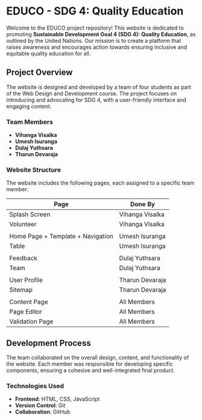 # EDUCO - SDG 4: Quality Education

Welcome to the EDUCO project repository! This website is dedicated to promoting **Sustainable Development Goal 4 (SDG 4): Quality Education**, as outlined by the United Nations. Our mission is to create a platform that raises awareness and encourages action towards ensuring inclusive and equitable quality education for all.

## Project Overview

The website is designed and developed by a team of four students as part of the Web Design and Development course. The project focuses on introducing and advocating for SDG 4, with a user-friendly interface and engaging content.

### Team Members

- **Vihanga Visalka**
- **Umesh Isuranga**
- **Dulaj Yuthsara**
- **Tharun Devaraja**

### Website Structure

The website includes the following pages, each assigned to a specific team member:

| Page               | Done By           |
|--------------------|-------------------|
| Splash Screen      | Vihanga Visalka   |
| Volunteer          | Vihanga Visalka   |
|                    |                   |
| Home Page + Template + Navigation | Umesh Isuranga |
| Table              | Umesh Isuranga    |
|                    |                   |
| Feedback           | Dulaj Yuthsara    |
| Team               | Dulaj Yuthsara    |
|                    |                   |
| User Profile       | Tharun Devaraja   |
| Sitemap            | Tharun Devaraja   |
|                    |                   |
| Content Page       | All Members      |
| Page Editor        | All Members      |
| Validation Page    | All Members      |

## Development Process

The team collaborated on the overall design, content, and functionality of the website. Each member was responsible for developing specific components, ensuring a cohesive and well-integrated final product.

### Technologies Used

- **Frontend**: HTML, CSS, JavaScript
- **Version Control**: Git
- **Collaboration**: GitHub
